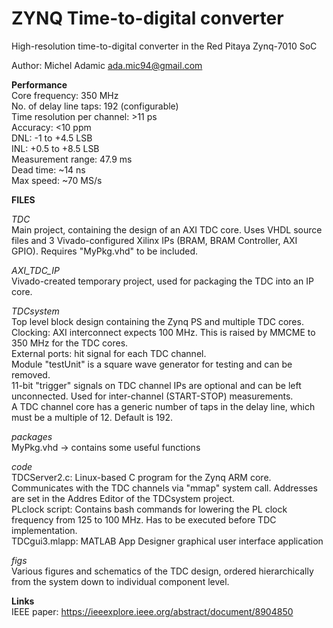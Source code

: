# ZYNQ Time-to-digital converter
High-resolution time-to-digital converter in the Red Pitaya Zynq-7010 SoC

Author: Michel Adamic ada.mic94@gmail.com

**Performance**\
Core frequency: 350 MHz\
No. of delay line taps: 192 (configurable)\
Time resolution per channel: >11 ps\
Accuracy: <10 ppm\
DNL: -1 to +4.5 LSB\
INL: +0.5 to +8.5 LSB\
Measurement range: 47.9 ms\
Dead time: ~14 ns\
Max speed: ~70 MS/s

**FILES**

*TDC*\
Main project, containing the design of an AXI TDC core. Uses VHDL source files and 3 Vivado-configured Xilinx IPs (BRAM, BRAM Controller, AXI GPIO). Requires "MyPkg.vhd" to be included.

*AXI_TDC_IP*\
Vivado-created temporary project, used for packaging the TDC into an IP core.

*TDCsystem*\
Top level block design containing the Zynq PS and multiple TDC cores.\
Clocking: AXI interconnect expects 100 MHz. This is raised by MMCME to 350 MHz for the TDC cores.\
External ports: hit signal for each TDC channel.\
Module "testUnit" is a square wave generator for testing and can be removed.\
11-bit "trigger" signals on TDC channel IPs are optional and can be left unconnected. Used for inter-channel (START-STOP) measurements.\
A TDC channel core has a generic number of taps in the delay line, which must be a multiple of 12. Default is 192.

*packages*\
MyPkg.vhd -> contains some useful functions

*code*\
TDCServer2.c: Linux-based C program for the Zynq ARM core. Communicates with the TDC channels via "mmap" system call. Addresses are set in the Addres Editor of the TDCsystem project.\
PLclock script: Contains bash commands for lowering the PL clock frequency from 125 to 100 MHz. Has to be executed before TDC implementation.\
TDCgui3.mlapp: MATLAB App Designer graphical user interface application

*figs*\
Various figures and schematics of the TDC design, ordered hierarchically from the system down to individual component level.

**Links**\
IEEE paper: https://ieeexplore.ieee.org/abstract/document/8904850
